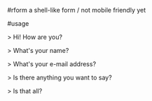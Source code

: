 #rform
a shell-like form / not mobile friendly yet

#usage

<div class="form-react">
    <p>> Hi! How are you?</p>
    <p>> What's your name?</p>
    <p>> What's your e-mail address?</p>
    <p>> Is there anything you want to say?</p>
    <p>> Is that all?</p>
    <div class="end-message"></div>
</div>
<div class="result-react"></div>
